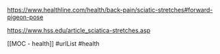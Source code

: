 
https://www.healthline.com/health/back-pain/sciatic-stretches#forward-pigeon-pose

https://www.hss.edu/article_sciatica-stretches.asp

[[MOC - health]]
#urlList 
#health